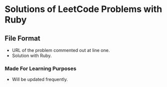 # Solutions of LeetCode Problems with Ruby



## File Format

- URL of the problem commented out at line one.
- Solution with Ruby.



### Made For Learning Purposes
- Will be updated frequently.
